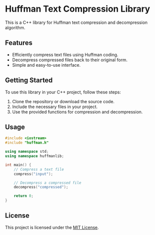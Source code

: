 # Huffman Text Compression Library

This is a C++ library for Huffman text compression and decompression algorithm.

## Features

- Efficiently compress text files using Huffman coding.
- Decompress compressed files back to their original form.
- Simple and easy-to-use interface.

## Getting Started

To use this library in your C++ project, follow these steps:

1. Clone the repository or download the source code.
2. Include the necessary files in your project.
3. Use the provided functions for compression and decompression.

## Usage

```cpp
#include <iostream>
#include "huffman.h"

using namespace std;
using namespace huffmanlib;

int main() {
    // Compress a text file
    compress("input");

    // Decompress a compressed file
    decompress("compressed");

    return 0;
}
```

## License
This project is licensed under the [MIT License](LICENSE).
